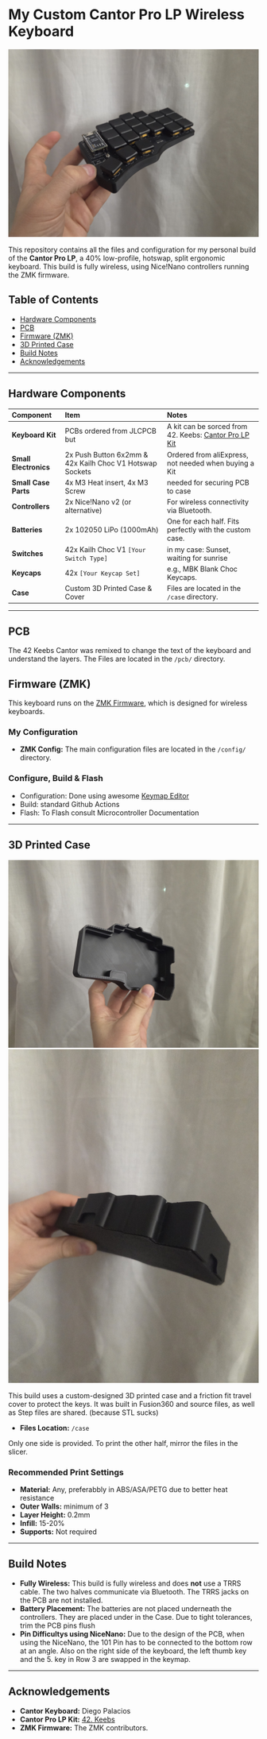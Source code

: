 # My Custom Cantor Pro LP Wireless Keyboard

![Keyboard Image](images/keyboard.jpg)

This repository contains all the files and configuration for my personal build of the **Cantor Pro LP**, a 40% low-profile, hotswap, split ergonomic keyboard. This build is fully wireless, using Nice!Nano controllers running the ZMK firmware.

## Table of Contents

- [Hardware Components](#hardware-components)
- [PCB](#pcb)
- [Firmware (ZMK)](#firmware-zmk)
- [3D Printed Case](#3d-printed-case)
- [Build Notes](#build-notes)
- [Acknowledgements](#acknowledgements)

---

## Hardware Components

| Component | Item | Notes |
| :--- | :--- | :--- |
| **Keyboard Kit** | PCBs ordered from JLCPCB but | A kit can be sorced from 42. Keebs: [Cantor Pro LP Kit](https://42keebs.eu/shop/kits/pro-micro-based/cantor-pro-lp-40-low-profile-hotswap-split-ergo-kit/) |
| **Small Electronics** | 2x Push Button 6x2mm & 42x Kailh Choc V1 Hotswap Sockets | Ordered from aliExpress, not needed when buying a Kit |
| **Small Case Parts**| 4x M3 Heat insert, 4x M3 Screw | needed for securing PCB to case |
| **Controllers** | 2x Nice!Nano v2 (or alternative) | For wireless connectivity via Bluetooth. |
| **Batteries** | 2x 102050 LiPo (1000mAh) | One for each half. Fits perfectly with the custom case. |
| **Switches** | 42x Kailh Choc V1 `[Your Switch Type]` | in my case: Sunset, waiting for sunrise |
| **Keycaps** | 42x `[Your Keycap Set]` | e.g., MBK Blank Choc Keycaps. |
| **Case** | Custom 3D Printed Case & Cover | Files are located in the `/case` directory. |

---
## PCB
The 42 Keebs Cantor was remixed to change the text of the keyboard and understand the layers. 
The Files are located in the `/pcb/` directory. 

## Firmware (ZMK)

This keyboard runs on the [ZMK Firmware](https://zmk.dev/docs), which is designed for wireless keyboards. 

### My Configuration

* **ZMK Config:** The main configuration files are located in the `/config/` directory.

### Configure, Build & Flash
* Configuration: Done using awesome [Keymap Editor](https://nickcoutsos.github.io/keymap-editor/)
* Build: standard Github Actions
* Flash: To Flash consult Microcontroller Documentation

---

## 3D Printed Case
![Case Image](images/case.jpg)
![Case and Keyboard Image](images/caseAndKeyboard.jpg)

This build uses a custom-designed 3D printed case and a friction fit travel cover to protect the keys.
It was built in Fusion360 and source files, as well as Step files are shared. (because STL sucks)
* **Files Location:** `/case`

Only one side is provided. To print the other half, mirror the files in the slicer. 

### Recommended Print Settings

* **Material:** Any, preferabbly in ABS/ASA/PETG due to better heat resistance
* **Outer Walls:** minimum of 3
* **Layer Height:** 0.2mm
* **Infill:** 15-20%
* **Supports:** Not required

---


## Build Notes

* **Fully Wireless:** This build is fully wireless and does **not** use a TRRS cable. The two halves communicate via Bluetooth. The TRRS jacks on the PCB are not installed.
* **Battery Placement:** The batteries are not placed underneath the controllers. They are placed under in the Case. Due to tight tolerances, trim the PCB pins flush
* **Pin Difficultys using NiceNano:** Due to the design of the PCB, when using the NiceNano, the 101 Pin has to be connected to the bottom row at an angle. Also on the right side of the keyboard, the left thumb key and the 5. key in Row 3 are swapped in the keymap. 

---

## Acknowledgements

* **Cantor Keyboard:** Diego Palacios
* **Cantor Pro LP Kit:** [42. Keebs](https://42keebs.eu/)
* **ZMK Firmware:** The ZMK contributors.
